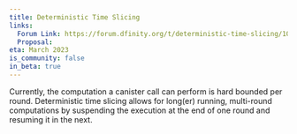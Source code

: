 ```yaml
---
title: Deterministic Time Slicing
links:
  Forum Link: https://forum.dfinity.org/t/deterministic-time-slicing/10635
  Proposal:
eta: March 2023
is_community: false
in_beta: true
---
```


Currently, the computation a canister call can perform is hard bounded per round. Deterministic time slicing allows for long(er) running, multi-round computations by suspending the execution at the end of one round and resuming it in the next.
